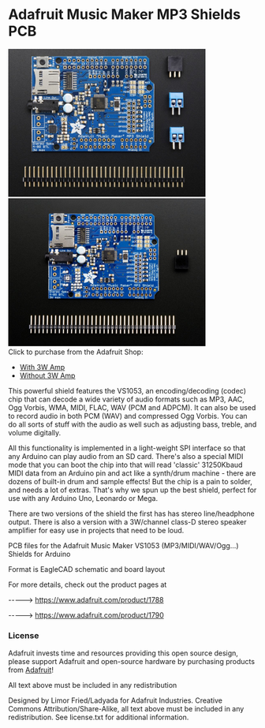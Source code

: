 # Adafruit Music Maker MP3 Shields PCB

<a href="http://www.adafruit.com/products/1788"><img src="assets/1788.jpg?raw=true" width="400px"></a>&nbsp; <a href="http://www.adafruit.com/products/1790"><img src="assets/1790.jpg?raw=true" width="400px"></a><br />
Click to purchase from the Adafruit Shop:
- [With 3W Amp](https://www.adafruit.com/product/1788)
- [Without 3W Amp](https://www.adafruit.com/product/1790)

This powerful shield features the VS1053, an encoding/decoding (codec) chip that can decode a wide variety of audio formats such as MP3, AAC, Ogg Vorbis, WMA, MIDI, FLAC, WAV (PCM and ADPCM). It can also be used to record audio in both PCM (WAV) and compressed Ogg Vorbis. You can do all sorts of stuff with the audio as well such as adjusting bass, treble, and volume digitally.

All this functionality is implemented in a light-weight SPI interface so that any Arduino can play audio from an SD card. There's also a special MIDI mode that you can boot the chip into that will read 'classic' 31250Kbaud MIDI data from an Arduino pin and act like a synth/drum machine - there are dozens of built-in drum and sample effects! But the chip is a pain to solder, and needs a lot of extras. That's why we spun up the best shield, perfect for use with any Arduino Uno, Leonardo or Mega.

There are two versions of the shield the first has has stereo line/headphone output. There is also a version with a 3W/channel class-D stereo speaker amplifier for easy use in projects that need to be loud.

PCB files for the Adafruit Music Maker VS1053 (MP3/MIDI/WAV/Ogg...) Shields for Arduino

Format is EagleCAD schematic and board layout

For more details, check out the product pages at

-----> https://www.adafruit.com/product/1788

-----> https://www.adafruit.com/product/1790

### License

Adafruit invests time and resources providing this open source design, please support Adafruit and open-source hardware by purchasing products from [Adafruit](https://www.adafruit.com)!

All text above must be included in any redistribution

Designed by Limor Fried/Ladyada for Adafruit Industries.
Creative Commons Attribution/Share-Alike, all text above must be included in any redistribution. 
See license.txt for additional information.
